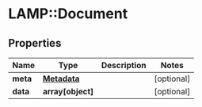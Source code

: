 # LAMP::Document

## Properties
Name | Type | Description | Notes
------------ | ------------- | ------------- | -------------
**meta** | [**Metadata**](Metadata.md) |  | [optional] 
**data** | **array[object]** |  | [optional] 


